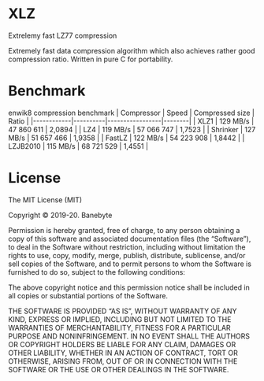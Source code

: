 # XLZ
Extrelemy fast LZ77 compression

Extremely fast data compression algorithm which
also achieves rather good compression ratio.
Written in pure C for portability.

# Benchmark
enwik8 compression benchmark
| Compressor | Speed    | Compressed size | Ratio  |
|------------|----------|-----------------|--------|
| XLZ1       | 129 MB/s | 47 860 611      | 2,0894 |
| LZ4        | 119 MB/s | 57 066 747      | 1,7523 |
| Shrinker   | 127 MB/s | 51 657 466      | 1,9358 |
| FastLZ     | 122 MB/s | 54 223 908      | 1,8442 |
| LZJB2010   | 115 MB/s | 68 721 529      | 1,4551 |

# License
The MIT License (MIT)

Copyright © 2019-20. Banebyte

Permission is hereby granted, free of charge, to any person obtaining a copy of this software and associated documentation files (the “Software”), to deal in the Software without restriction, including without limitation the rights to use, copy, modify, merge, publish, distribute, sublicense, and/or sell copies of the Software, and to permit persons to whom the Software is furnished to do so, subject to the following conditions:

The above copyright notice and this permission notice shall be included in all copies or substantial portions of the Software.

THE SOFTWARE IS PROVIDED “AS IS”, WITHOUT WARRANTY OF ANY KIND, EXPRESS OR IMPLIED, INCLUDING BUT NOT LIMITED TO THE WARRANTIES OF MERCHANTABILITY, FITNESS FOR A PARTICULAR PURPOSE AND NONINFRINGEMENT. IN NO EVENT SHALL THE AUTHORS OR COPYRIGHT HOLDERS BE LIABLE FOR ANY CLAIM, DAMAGES OR OTHER LIABILITY, WHETHER IN AN ACTION OF CONTRACT, TORT OR OTHERWISE, ARISING FROM, OUT OF OR IN CONNECTION WITH THE SOFTWARE OR THE USE OR OTHER DEALINGS IN THE SOFTWARE.
